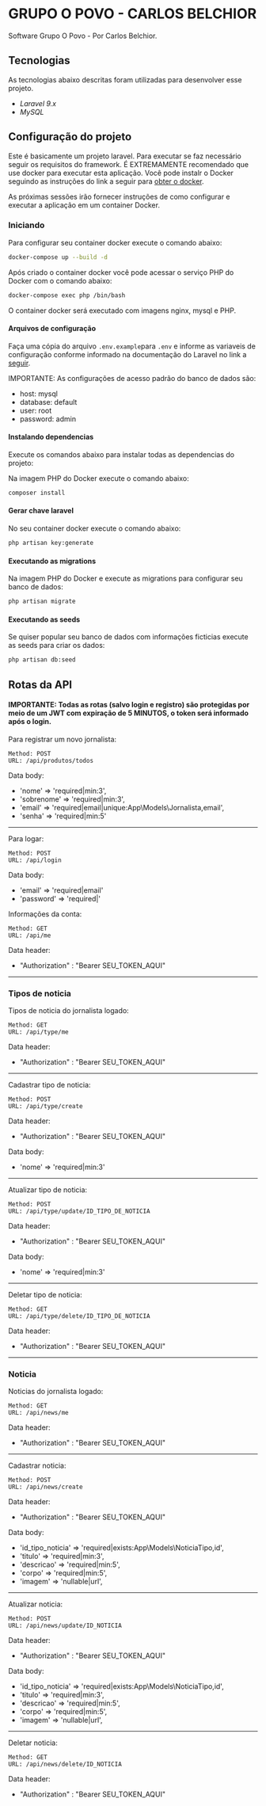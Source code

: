 # GRUPO O POVO - CARLOS BELCHIOR
Software Grupo O Povo - Por Carlos Belchior.

## Tecnologias
As tecnologias abaixo descritas foram utilizadas para desenvolver esse projeto.

- *Laravel 9.x*
- *MySQL*

## Configuração do projeto
Este é basicamente um projeto laravel. Para executar se faz necessário seguir os requisitos do framework. É EXTREMAMENTE recomendado que use docker para executar esta aplicação. Você pode instalr o Docker seguindo as instruções do link a seguir para [obter o docker](https://docs.docker.com/engine/install/).

As próximas sessões irão fornecer instruções de como configurar e executar a aplicação em um container Docker.

### Iniciando
Para configurar seu container docker execute o comando abaixo:

```bash
docker-compose up --build -d
```

Após criado o container docker você pode acessar o serviço PHP do Docker com o comando abaixo:
```bash
docker-compose exec php /bin/bash
```

O container docker será executado com imagens nginx, mysql e PHP.

#### Arquivos de configuração
Faça uma cópia do arquivo `.env.example`para `.env` e informe as variaveis de configuração conforme informado na documentação do Laravel no link a [seguir](https://laravel.com/docs/9.x/configuration).

IMPORTANTE: As configurações de acesso padrão do banco de dados são:
- host: mysql
- database: default
- user: root
- password: admin

#### Instalando dependencias

Execute os comandos abaixo para instalar todas as dependencias do projeto:

Na imagem PHP do Docker execute o comando abaixo:

```bash
composer install 
```

#### Gerar chave laravel
No seu container docker execute o comando abaixo:

```bash
php artisan key:generate 
```

#### Executando as migrations
Na imagem PHP do Docker e execute as migrations para configurar seu banco de dados:

```bash
php artisan migrate
```

#### Executando as seeds
Se quiser popular seu banco de dados com informações ficticias execute as seeds para criar os dados:

```bash
php artisan db:seed
```

## Rotas da API

#### IMPORTANTE: Todas as rotas (salvo login e registro) são protegidas por meio de um JWT com expiração de 5 MINUTOS, o token será informado após o login.

Para registrar um novo jornalista:
```
Method: POST
URL: /api/produtos/todos
```
Data body:
- 'nome' => 'required|min:3',
- 'sobrenome' => 'required|min:3',
- 'email' => 'required|email|unique:App\Models\Jornalista,email',
- 'senha' => 'required|min:5'

----- 

Para logar:
```
Method: POST
URL: /api/login
```
Data body:
- 'email' => 'required|email'
- 'password' => 'required|'

Informações da conta:
```
Method: GET
URL: /api/me
```
Data header:
- "Authorization" : "Bearer SEU_TOKEN_AQUI"

----- 

### Tipos de noticia

Tipos de noticia do jornalista logado:
```
Method: GET
URL: /api/type/me
```
Data header:
- "Authorization" : "Bearer SEU_TOKEN_AQUI"

----- 

Cadastrar tipo de noticia:
```
Method: POST
URL: /api/type/create
```
Data header:
- "Authorization" : "Bearer SEU_TOKEN_AQUI"

Data body:
- 'nome' => 'required|min:3'

----- 

Atualizar tipo de noticia:
```
Method: POST
URL: /api/type/update/ID_TIPO_DE_NOTICIA
```
Data header:
- "Authorization" : "Bearer SEU_TOKEN_AQUI"

Data body:
- 'nome' => 'required|min:3'

----- 

Deletar tipo de noticia:
```
Method: GET
URL: /api/type/delete/ID_TIPO_DE_NOTICIA
```
Data header:
- "Authorization" : "Bearer SEU_TOKEN_AQUI"

----- 

### Noticia

Noticias do jornalista logado:
```
Method: GET
URL: /api/news/me
```
Data header:
- "Authorization" : "Bearer SEU_TOKEN_AQUI"

----- 

Cadastrar noticia:
```
Method: POST
URL: /api/news/create
```
Data header:
- "Authorization" : "Bearer SEU_TOKEN_AQUI"

Data body:
- 'id_tipo_noticia' => 'required|exists:App\Models\NoticiaTipo,id',
- 'titulo' => 'required|min:3',
- 'descricao' => 'required|min:5',
- 'corpo' => 'required|min:5',
- 'imagem' => 'nullable|url',

----- 

Atualizar noticia:
```
Method: POST
URL: /api/news/update/ID_NOTICIA
```
Data header:
- "Authorization" : "Bearer SEU_TOKEN_AQUI"

Data body:
- 'id_tipo_noticia' => 'required|exists:App\Models\NoticiaTipo,id',
- 'titulo' => 'required|min:3',
- 'descricao' => 'required|min:5',
- 'corpo' => 'required|min:5',
- 'imagem' => 'nullable|url',

----- 

Deletar noticia:
```
Method: GET
URL: /api/news/delete/ID_NOTICIA
```
Data header:
- "Authorization" : "Bearer SEU_TOKEN_AQUI"
